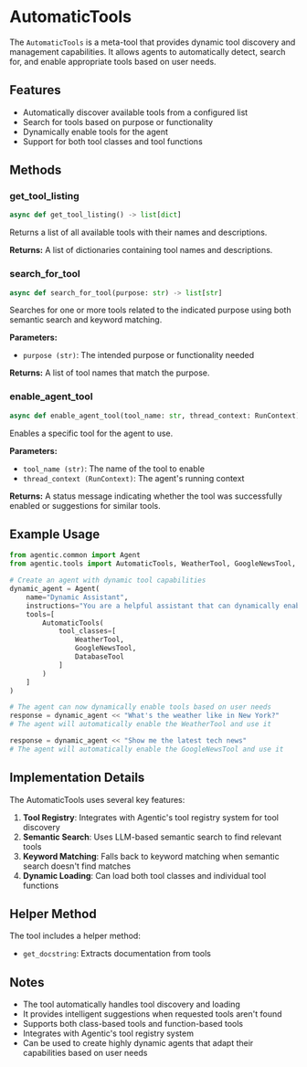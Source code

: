 # AutomaticTools

The `AutomaticTools` is a meta-tool that provides dynamic tool discovery and management capabilities. It allows agents to automatically detect, search for, and enable appropriate tools based on user needs.

## Features

- Automatically discover available tools from a configured list
- Search for tools based on purpose or functionality
- Dynamically enable tools for the agent
- Support for both tool classes and tool functions

## Methods

### get_tool_listing

```python
async def get_tool_listing() -> list[dict]
```

Returns a list of all available tools with their names and descriptions.

**Returns:**
A list of dictionaries containing tool names and descriptions.

### search_for_tool

```python
async def search_for_tool(purpose: str) -> list[str]
```

Searches for one or more tools related to the indicated purpose using both semantic search and keyword matching.

**Parameters:**
- `purpose (str)`: The intended purpose or functionality needed

**Returns:**
A list of tool names that match the purpose.

### enable_agent_tool

```python
async def enable_agent_tool(tool_name: str, thread_context: RunContext) -> str
```

Enables a specific tool for the agent to use.

**Parameters:**
- `tool_name (str)`: The name of the tool to enable
- `thread_context (RunContext)`: The agent's running context

**Returns:**
A status message indicating whether the tool was successfully enabled or suggestions for similar tools.

## Example Usage

```python
from agentic.common import Agent
from agentic.tools import AutomaticTools, WeatherTool, GoogleNewsTool, DatabaseTool

# Create an agent with dynamic tool capabilities
dynamic_agent = Agent(
    name="Dynamic Assistant",
    instructions="You are a helpful assistant that can dynamically enable tools as needed.",
    tools=[
        AutomaticTools(
            tool_classes=[
                WeatherTool,
                GoogleNewsTool,
                DatabaseTool
            ]
        )
    ]
)

# The agent can now dynamically enable tools based on user needs
response = dynamic_agent << "What's the weather like in New York?"
# The agent will automatically enable the WeatherTool and use it

response = dynamic_agent << "Show me the latest tech news"
# The agent will automatically enable the GoogleNewsTool and use it
```

## Implementation Details

The AutomaticTools uses several key features:

1. **Tool Registry**: Integrates with Agentic's tool registry system for tool discovery
2. **Semantic Search**: Uses LLM-based semantic search to find relevant tools
3. **Keyword Matching**: Falls back to keyword matching when semantic search doesn't find matches
4. **Dynamic Loading**: Can load both tool classes and individual tool functions

## Helper Method

The tool includes a helper method:

- `get_docstring`: Extracts documentation from tools

## Notes

- The tool automatically handles tool discovery and loading
- It provides intelligent suggestions when requested tools aren't found
- Supports both class-based tools and function-based tools
- Integrates with Agentic's tool registry system
- Can be used to create highly dynamic agents that adapt their capabilities based on user needs 